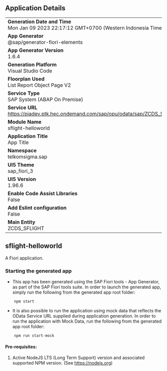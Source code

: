 ## Application Details
|               |
| ------------- |
|**Generation Date and Time**<br>Mon Jan 09 2023 22:17:12 GMT+0700 (Western Indonesia Time)|
|**App Generator**<br>@sap/generator-fiori-elements|
|**App Generator Version**<br>1.6.4|
|**Generation Platform**<br>Visual Studio Code|
|**Floorplan Used**<br>List Report Object Page V2|
|**Service Type**<br>SAP System (ABAP On Premise)|
|**Service URL**<br>https://pjadev.ptk.hec.ondemand.com/sap/opu/odata/sap/ZCDS_SFLIGHT_CDS
|**Module Name**<br>sflight-helloworld|
|**Application Title**<br>App Title|
|**Namespace**<br>telkomsigma.sap|
|**UI5 Theme**<br>sap_fiori_3|
|**UI5 Version**<br>1.96.6|
|**Enable Code Assist Libraries**<br>False|
|**Add Eslint configuration**<br>False|
|**Main Entity**<br>ZCDS_SFLIGHT|

## sflight-helloworld

A Fiori application.

### Starting the generated app

-   This app has been generated using the SAP Fiori tools - App Generator, as part of the SAP Fiori tools suite.  In order to launch the generated app, simply run the following from the generated app root folder:

```
    npm start
```

- It is also possible to run the application using mock data that reflects the OData Service URL supplied during application generation.  In order to run the application with Mock Data, run the following from the generated app root folder:

```
    npm run start-mock
```

#### Pre-requisites:

1. Active NodeJS LTS (Long Term Support) version and associated supported NPM version.  (See https://nodejs.org)


